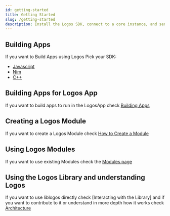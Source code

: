 ```yaml
---
id: getting-started
title: Getting Started
slug: /getting-started
description: Install the Logos SDK, connect to a core instance, and send your first message.
---
```


## Building Apps

If you want to Build Apps using Logos Pick your SDK:

- [Javascript](/docs/sdks/javascript-sdk)
- [Nim](/docs/sdks/nim-sdk)
- [C++](/docs/sdks/cpp-sdk)

## Building Apps for Logos App

If you want to build apps to run in the LogosApp check [Building Apps](/docs/logos-app/building-apps)

## Creating a Logos Module

If you want to create a Logos Module check [How to Create a Module](/docs/liblogos/how-to-create-a-module)

## Using Logos Modules

If you want to use existing Modules check the [Modules page](/docs/modules/overview)

## Using the Logos Library and understanding Logos

If you want to use liblogos directly check [Interacting with the Library] and if you want to contribute to it or understand in more depth how it works check [Architecture](/docs/liblogos/architecture)
